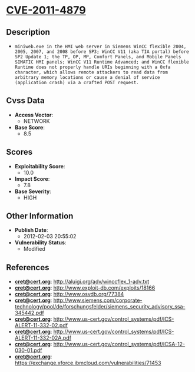 
# [CVE-2011-4879](http://aluigi.org/adv/winccflex_1-adv.txt)

## Description

- `miniweb.exe in the HMI web server in Siemens WinCC flexible 2004, 2005, 2007, and 2008 before SP3; WinCC V11 (aka TIA portal) before SP2 Update 1; the TP, OP, MP, Comfort Panels, and Mobile Panels SIMATIC HMI panels; WinCC V11 Runtime Advanced; and WinCC flexible Runtime does not properly handle URIs beginning with a 0xfa character, which allows remote attackers to read data from arbitrary memory locations or cause a denial of service (application crash) via a crafted POST request.`

## Cvss Data

- **Access Vector**:
  - NETWORK
- **Base Score**:
  - 8.5

## Scores

- **Exploitability Score**:
  - 10.0
- **Impact Score**:
  - 7.8
- **Base Severity**:
  - HIGH

## Other Information

- **Publish Date**:
  - 2012-02-03 20:55:02
- **Vulnerability Status**:
  - Modified

## References

- **cret@cert.org**: http://aluigi.org/adv/winccflex_1-adv.txt
- **cret@cert.org**: http://www.exploit-db.com/exploits/18166
- **cret@cert.org**: http://www.osvdb.org/77384
- **cret@cert.org**: http://www.siemens.com/corporate-technology/pool/de/forschungsfelder/siemens_security_advisory_ssa-345442.pdf
- **cret@cert.org**: http://www.us-cert.gov/control_systems/pdf/ICS-ALERT-11-332-02.pdf
- **cret@cert.org**: http://www.us-cert.gov/control_systems/pdf/ICS-ALERT-11-332-02A.pdf
- **cret@cert.org**: http://www.us-cert.gov/control_systems/pdf/ICSA-12-030-01.pdf
- **cret@cert.org**: https://exchange.xforce.ibmcloud.com/vulnerabilities/71453

